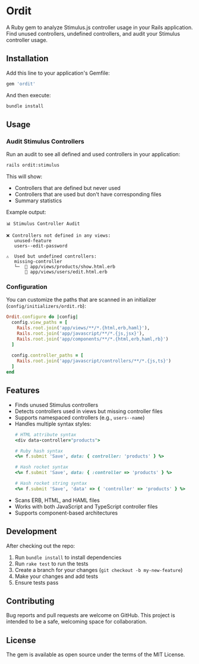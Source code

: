 # Ordit

A Ruby gem to analyze Stimulus.js controller usage in your Rails application. Find unused controllers, undefined controllers, and audit your Stimulus controller usage.

## Installation

Add this line to your application's Gemfile:

```ruby
gem 'ordit'
```

And then execute:
```bash
bundle install
```

## Usage

### Audit Stimulus Controllers

Run an audit to see all defined and used controllers in your application:

```bash
rails ordit:stimulus
```

This will show:
- Controllers that are defined but never used
- Controllers that are used but don't have corresponding files
- Summary statistics

Example output:
```
📊 Stimulus Controller Audit

❌ Controllers not defined in any views:
   unused-feature
   users--edit-password

⚠️  Used but undefined controllers:
   missing-controller
   └─  📁 app/views/products/show.html.erb
       📁 app/views/users/edit.html.erb

```

### Configuration

You can customize the paths that are scanned in an initializer (`config/initializers/ordit.rb`):

```ruby
Ordit.configure do |config|
  config.view_paths = [
    Rails.root.join('app/views/**/*.{html,erb,haml}'),
    Rails.root.join('app/javascript/**/*.{js,jsx}'),
    Rails.root.join('app/components/**/*.{html,erb,haml,rb}')
  ]
  
  config.controller_paths = [
    Rails.root.join('app/javascript/controllers/**/*.{js,ts}')
  ]
end
```

## Features

- Finds unused Stimulus controllers
- Detects controllers used in views but missing controller files
- Supports namespaced controllers (e.g., `users--name`)
- Handles multiple syntax styles:
  ```ruby
  # HTML attribute syntax
  <div data-controller="products">
  
  # Ruby hash syntax
  <%= f.submit 'Save', data: { controller: 'products' } %>
  
  # Hash rocket syntax
  <%= f.submit 'Save', data: { :controller => 'products' } %>

  # Hash rocket string syntax
  <%= f.submit 'Save', 'data' => { 'controller' => 'products' } %>
  ```
- Scans ERB, HTML, and HAML files
- Works with both JavaScript and TypeScript controller files
- Supports component-based architectures

## Development

After checking out the repo:

1. Run `bundle install` to install dependencies
2. Run `rake test` to run the tests
3. Create a branch for your changes (`git checkout -b my-new-feature`)
4. Make your changes and add tests
5. Ensure tests pass

## Contributing

Bug reports and pull requests are welcome on GitHub. This project is intended to be a safe, welcoming space for collaboration.

## License

The gem is available as open source under the terms of the MIT License.
